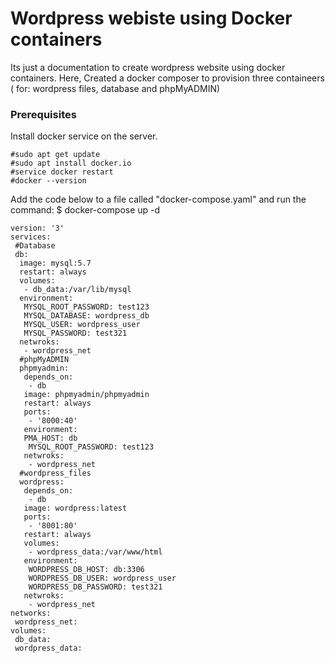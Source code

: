 #  Wordpress webiste using Docker containers

Its just a documentation to create wordpress website using docker containers. Here, Created a docker composer to provision three containeers ( for: wordpress files, database and phpMyADMIN)
### Prerequisites

Install docker service on the server. 

```
#sudo apt get update
#sudo apt install docker.io
#service docker restart
#docker --version
```

Add the code below to a file called "docker-compose.yaml" and run the command:
$ docker-compose up -d

```
version: '3'
services:
 #Database
 db:
  image: mysql:5.7
  restart: always
  volumes:
   - db_data:/var/lib/mysql
  environment:
   MYSQL_ROOT_PASSWORD: test123
   MYSQL_DATABASE: wordpress_db
   MYSQL_USER: wordpress_user
   MYSQL_PASSWORD: test321
  netwroks:
   - wordpress_net
  #phpMyADMIN
  phpmyadmin:
   depends_on:
    - db
   image: phpmyadmin/phpmyadmin
   restart: always
   ports:
    - '8000:40'
   environment:
   PMA_HOST: db
    MYSQL_ROOT_PASSWORD: test123
   netwroks:
    - wordpress_net
  #wordpress_files
  wordpress:
   depends_on:
    - db
   image: wordpress:latest
   ports:
    - '8001:80'
   restart: always
   volumes:
    - wordpress_data:/var/www/html
   environment:
    WORDPRESS_DB_HOST: db:3306
    WORDPRESS_DB_USER: wordpress_user
    WORDPRESS_DB_PASSWORD: test321
   netwroks:
    - wordpress_net
networks:
 wordpress_net:
volumes:
 db_data:
 wordpress_data:

```

